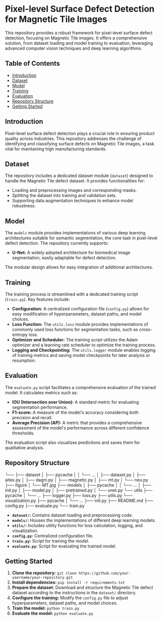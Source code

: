# Pixel-level Surface Defect Detection for Magnetic Tile Images

This repository provides a robust framework for pixel-level surface defect detection, focusing on Magnetic Tile images. It offers a comprehensive solution, from dataset loading and model training to evaluation, leveraging advanced computer vision techniques and deep learning algorithms.

## Table of Contents

- [Introduction](#introduction)
- [Dataset](#dataset)
- [Model](#model)
- [Training](#training)
- [Evaluation](#evaluation)
- [Repository Structure](#repository-structure)
- [Getting Started](#getting-started)

## Introduction

Pixel-level surface defect detection plays a crucial role in ensuring product quality across industries. This repository addresses the challenge of identifying and classifying surface defects on Magnetic Tile images, a task vital for maintaining high manufacturing standards.

## Dataset

The repository includes a dedicated dataset module (`dataset`) designed to handle the Magnetic Tile defect dataset. It provides functionalities for:

- Loading and preprocessing images and corresponding masks.
- Splitting the dataset into training and validation sets.
- Supporting data augmentation techniques to enhance model robustness.

## Model

The `models` module provides implementations of various deep learning architectures suitable for semantic segmentation, the core task in pixel-level defect detection. The repository currently supports:

- **U-Net:** A widely adopted architecture for biomedical image segmentation, easily adaptable for defect detection.

The modular design allows for easy integration of additional architectures.

## Training

The training process is streamlined with a dedicated training script (`train.py`). Key features include:

- **Configuration:** A centralized configuration file (`config.py`) allows for easy modification of hyperparameters, dataset paths, and model choices.
- **Loss Function:** The `utils.loss` module provides implementations of commonly used loss functions for segmentation tasks, such as cross-entropy loss.
- **Optimizer and Scheduler:** The training script utilizes the Adam optimizer and a learning rate scheduler to optimize the training process.
- **Logging and Checkpointing:** The `utils.logger` module enables logging of training metrics and saving model checkpoints for later analysis or resumption.

## Evaluation

The `evaluate.py` script facilitates a comprehensive evaluation of the trained model. It calculates metrics such as:

- **IOU (Intersection over Union):** A standard metric for evaluating segmentation performance.
- **F1-score:**  A measure of the model's accuracy considering both precision and recall.
- **Average Precision (AP):** A metric that provides a comprehensive assessment of the model's performance across different confidence thresholds.

The evaluation script also visualizes predictions and saves them for qualitative analysis.

## Repository Structure
└──
├── dataset
│ ├── pycache
│ │ └── ...
│ ├── dataset.py
│ ├── aitex.py
│ ├── dagm.py
│ ├── magnetic.py
│ ├── mt.py
│ └── neu.py
├── figure
│ └── MT.jpg
├── models
│ ├── pycache
│ │ └── ...
│ ├── init.py
│ ├── model.py
│ ├── pretrained.py
│ └── unet.py
└── utils
├── pycache
│ └── ...
├── logger.py
├── loss.py
├── utils.py
└── visualization.py
├── pycache
│ └── ...
├── init.py
├── README.md
├── config.py
├── evaluate.py
└── train.py
- **`dataset/`:** Contains dataset loading and preprocessing code.
- **`models/`:**  Houses the implementations of different deep learning models.
- **`utils/`:**  Includes utility functions for loss calculation, logging, and visualization.
- **`config.py`:**  Centralized configuration file.
- **`train.py`:**  Script for training the model.
- **`evaluate.py`:**  Script for evaluating the trained model.

## Getting Started

1. **Clone the repository:** `git clone https://github.com/your-username/your-repository.git`
2. **Install dependencies:** `pip install -r requirements.txt`
3. **Prepare the dataset:** Download and structure the Magnetic Tile defect dataset according to the instructions in the `dataset/` directory.
4. **Configure the training:** Modify the `config.py` file to adjust hyperparameters, dataset paths, and model choices.
5. **Train the model:** `python train.py`
6. **Evaluate the model:** `python evaluate.py`

